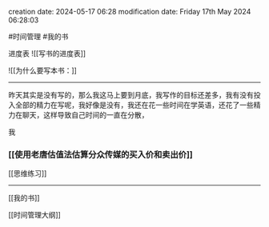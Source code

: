 
creation date: 2024-05-17 06:28 
modification date: Friday 17th May 2024 06:28:03

#时间管理  #我的书 

进度表
![[写书的进度表]]

![[为什么要写本书：]]

---
昨天其实是没有写的，那么我这马上要到月底，我写作的目标还差多，我有没有投入全部的精力在写呢，我好像是没有，我还在花一些时间在学英语，还花了一些精力在聊天，这样导致自己时间的一直在分散，

我

### [[使用老唐估值法估算分众传媒的买入价和卖出价]]

[[思维练习]]

---


[[我的书]]

[[时间管理大纲]]
